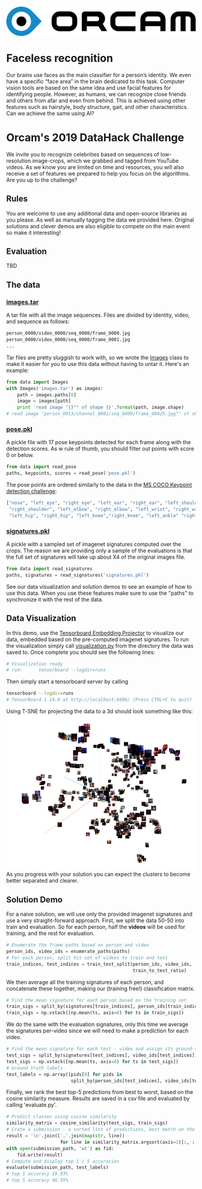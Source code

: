 ![Orcam](resources/orcam.png)

# Faceless recognition
Our brains use faces as the main classifier for a person’s identity. We even have a specific “face area” in the brain dedicated to this task. Computer vision tools are based on the same idea and use facial features for identifying people. 
However, as humans, we can recognize close friends and others from afar and even from behind. This is achieved using other features such as hairstyle, body structure, gait, and other characteristics. Can we achieve the same using AI? 

# Orcam's 2019 DataHack Challenge
We invite you to recognize celebrities based on sequences of low-resolution image-crops, which we grabbed and tagged from YouTube videos. 
As we know you are limited on time and resources, you will also receive a set of features we prepared to help you focus on the algorithms. 
Are you up to the challenge?

## Rules
You are welcome to use any additional data and open-source libraries as you please. As well as manually tagging the data we provided here. Original solutions and clever demos are also eligible to compete on the main event so make it interesting!

## Evaluation
TBD

##  The data
### [images.tar](http://link/to/images.tar) 
A tar file with all the image sequences. Files are divided by identity, video, and sequence as follows:
```bash
person_0000/video_0000/seq_0000/frame_0000.jpg
person_0000/video_0000/seq_0000/frame_0001.jpg
...
```

Tar files are pretty sluggish to work with, so we wrote the [Images](data.py#L8) class to make it easier for you to use this data without having to untar it. Here's an example:
```python
from data import Images
with Images('images.tar') as images:
    path = images.paths[0]
    image = images[path]
    print 'read image "{}"" of shape {}'.format(path, image.shape)
# read image "person_0013/channel_0081/seq_0009/frame_00425.jpg"" of shape (64, 64, 3)
```

### [pose.pkl](http://link/to/pose.pkl) 
A pickle file with 17 pose keypoints detected for each frame along with the detection scores. As w rule of thumb, you should filter out points with score 0 or below. 
```python
from data import read_pose
paths, keypoints, scores = read_pose('pose.pkl')
```
The pose points are ordered similarly to the data in the [MS COCO Keypoint detection challenge](http://cocodataset.org/#keypoints-2019):
```python
["nose", "left_eye", "right_eye", "left_ear", "right_ear", "left_shoulder",
 "right_shoulder", "left_elbow", "right_elbow", "left_wrist", "right_wrist",
 "left_hip", "right_hip", "left_knee","right_knee", "left_ankle" "right_ankle"]
```
 
### [signatures.pkl](http://link/to/signatures.pkl) 
A pickle with a sampled set of imagenet signatures computed over the crops. The reason we are providing only a sample of the evaluations is that the full set of signatures will take up about X4 of the original images file. 
```python
from data import read_signatures
paths, signatures = read_signatures('signatures.pkl')
```
See our data visualization and solution demos to see an example of how to use this data. When you use these features make sure to use the "paths" to synchronize it with the rest of the data.

## Data Visualization
In this demo, use the [Tensorboard Embedding Projector](https://www.tensorflow.org/guide/embedding) to visualize our data, embedded based on the pre-computed imagenet signatures.
To run the visualization simply call [visualization.py](visualization.py) from the directory the data was saved to. Once complete you should see the following lines:
```bash
# Visualization ready
# run:      tensorboard --logdir=runs
```

Then simply start a tensorboard server by calling 
```bash
tensorboard --logdir=runs
# TensorBoard 1.14.0 at http://localhost:6006/ (Press CTRL+C to quit)
```
Using T-SNE for projecting the data to a 3d should look something like this:
![T-SNE](resources/tsne.png)
As you progress with your solution you can expect the clusters to become better separated and clearer.

## Solution Demo
For a naive solution, we will use only the provided imagenet signatures and use a very straight-forward approach. 
First, we split the data 50-50 into train and evaluation. So for each person, half the **videos** will be used for training, and the rest for evaluation. 
```python
# Enumerate the frame paths based on person and video
person_ids, video_ids = enumerate_paths(paths)
# For each person, split his set of videos to train and test
train_indices, test_indices = train_test_split(person_ids, video_ids,
                                               train_to_test_ratio)
```

We then average all the training signatures of each person, and concatenate these together, making our (training free!) classification matrix.
```python
# Find the mean signature for each person based on the training set
train_sigs = split_by(signatures[train_indices], person_ids[train_indices])
train_sigs = np.vstack([np.mean(ts, axis=0) for ts in train_sigs])
```

We do the same with the evaluation signatures, only this time we average the signatures per-video since we will need to make a prediction for each video.
```python
# Find the mean signature for each test - video and assign its ground-truth person id
test_sigs = split_by(signatures[test_indices], video_ids[test_indices])
test_sigs = np.vstack([np.mean(ts, axis=0) for ts in test_sigs])
# Ground truth labels
test_labels = np.array([pids[0] for pids in
                        split_by(person_ids[test_indices], video_ids[test_indices])])
```
Finally, we rank the best top-5 predictions from best to worst, based on the cosine similarity measure. Results are saved in a csv file and evaluated by calling 'evaluate.py'.
```python
# Predict classes using cosine similarity
similarity_matrix = cosine_similarity(test_sigs, train_sigs)
# Crate a submission - a sorted list of predictions, best match on the left.
result = '\n'.join([','.join(map(str, line))
                    for line in similarity_matrix.argsort(axis=1)[:, :-6:-1]])
with open(submission_path, 'wt') as fid:
    fid.write(result)
# Compute and display top 1 / 5 accuracies
evaluate(submission_path, test_labels)
# top 1 accuracy 19.83%
# top 5 accuracy 46.55%

```
